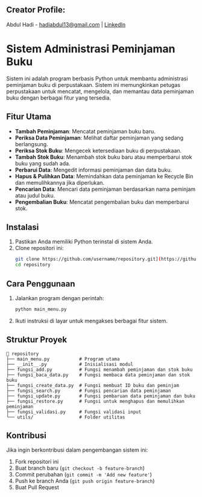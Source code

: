 ## Creator Profile:
Abdul Hadi - [hadiabdul13@gmail.com](hadiabdul13@gmail.com) | [LinkedIn](https://www.linkedin.com/in/abdul-hadi-447608159/)

# Sistem Administrasi Peminjaman Buku

Sistem ini adalah program berbasis Python untuk membantu administrasi peminjaman buku di perpustakaan. Sistem ini memungkinkan petugas perpustakaan untuk mencatat, mengelola, dan memantau data peminjaman buku dengan berbagai fitur yang tersedia.

## Fitur Utama
- **Tambah Peminjaman**: Mencatat peminjaman buku baru.
- **Periksa Data Peminjaman**: Melihat daftar peminjaman yang sedang berlangsung.
- **Periksa Stok Buku**: Mengecek ketersediaan buku di perpustakaan.
- **Tambah Stok Buku**: Menambah stok buku baru atau memperbarui stok buku yang sudah ada.
- **Perbarui Data**: Mengedit informasi peminjaman dan data buku.
- **Hapus & Pulihkan Data**: Memindahkan data peminjaman ke Recycle Bin dan memulihkannya jika diperlukan.
- **Pencarian Data**: Mencari data peminjaman berdasarkan nama peminjam atau judul buku.
- **Pengembalian Buku**: Mencatat pengembalian buku dan memperbarui stok.

## Instalasi
1. Pastikan Anda memiliki Python terinstal di sistem Anda.
2. Clone repositori ini:
   ```sh
   git clone https://github.com/username/repository.git](https://github.com/hadiabdul13/Capstone-Project-1-Data-Perpustakaan)
   cd repository
   ```

## Cara Penggunaan
1. Jalankan program dengan perintah:
   ```sh
   python main_menu.py
   ```
2. Ikuti instruksi di layar untuk mengakses berbagai fitur sistem.

## Struktur Proyek
```
📂 repository
├── main_menu.py           # Program utama
├── __init__.py            # Inisialisasi modul
├── fungsi_add.py          # Fungsi menambah peminjaman dan stok buku
├── fungsi_baca_data.py    # Fungsi membaca data peminjaman dan stok buku
├── fungsi_create_data.py  # Fungsi membuat ID buku dan peminjam
├── fungsi_search.py       # Fungsi pencarian data peminjaman
├── fungsi_update.py       # Fungsi pembaruan data peminjaman dan buku
├── fungsi_restore.py      # Fungsi untuk menghapus dan memulihkan peminjaman
├── fungsi_validasi.py     # Fungsi validasi input
└── utils/                 # Folder utilitas
```

## Kontribusi
Jika ingin berkontribusi dalam pengembangan sistem ini:
1. Fork repositori ini
2. Buat branch baru (`git checkout -b feature-branch`)
3. Commit perubahan (`git commit -m 'Add new feature'`)
4. Push ke branch Anda (`git push origin feature-branch`)
5. Buat Pull Request
